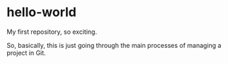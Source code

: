 hello-world
===========

My first repository, so exciting.


So, basically, this is just going through the main processes of managing a project in Git.
